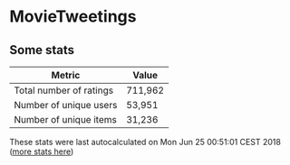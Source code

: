 # MovieTweetings
## Some stats

Metric | Value
--- | ---
Total number of ratings                 | 711,962
Number of unique users                  | 53,951
Number of unique items                  | 31,236
These stats were last autocalculated on Mon Jun 25 00:51:01 CEST 2018  ([more stats here](./stats.md))

